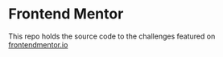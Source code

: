 # Frontend Mentor

This repo holds the source code to the challenges featured on [frontendmentor.io](https://frontendmentor.io)
